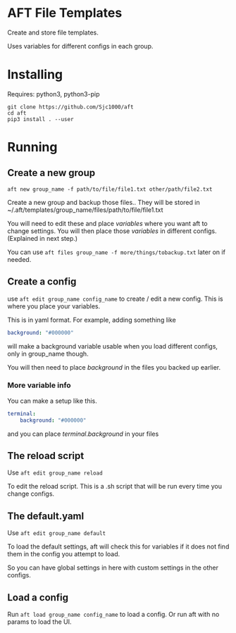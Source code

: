 # AFT File Templates

Create and store file templates.

Uses variables for different configs in each group.


# Installing

Requires: python3, python3-pip

```
git clone https://github.com/Sjc1000/aft
cd aft
pip3 install . --user
```

# Running

## Create a new group

`aft new group_name -f path/to/file/file1.txt other/path/file2.txt`

Create a new group and backup those files.. They will be stored in ~/.aft/templates/group_name/files/path/to/file/file1.txt

You will need to edit these and place $variables$  where you want aft to change settings. You will then place those $variables$ in different configs. (Explained in next step.)

You can use `aft files group_name -f more/things/tobackup.txt`  later on if needed.


## Create a config

use `aft edit group_name config_name`  to create / edit a new config. This is where you place your variables.

This is in yaml format. For example, adding something like


```yaml
background: "#000000"
```

will make a background variable usable when you load different configs, only in group_name though.

You will then need to place $background$  in the files you backed up earlier.


### More variable info


You can make a setup like this.

```yaml
terminal:
    background: "#000000"
```

and you can place $terminal.background$  in your files


## The reload script

Use `aft edit group_name reload`

To edit the reload script. This is a .sh script that will be run every time you change configs.

## The default.yaml

Use `aft edit group_name default`

To load the default settings, aft will check this for variables if it does not find them in the config you attempt to load.

So you can have global settings in here with custom settings in the other configs.


## Load a config

Run `aft load group_name config_name` to load a config. Or run aft with no params to load the UI.


